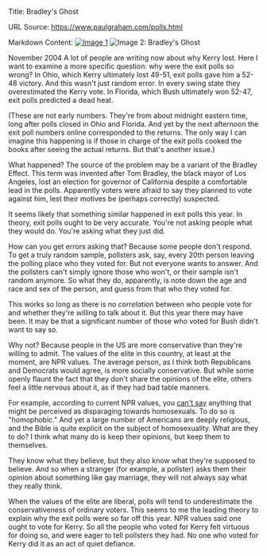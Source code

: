 Title: Bradley's Ghost

URL Source: https://www.paulgraham.com/polls.html

Markdown Content:
[![Image 1](https://s.turbifycdn.com/aah/paulgraham/bradley-s-ghost-17.gif)](https://s.turbifycdn.com/aah/paulgraham/bradley-s-ghost-16.gif)
![Image 2: Bradley's Ghost](https://s.turbifycdn.com/aah/paulgraham/bradley-s-ghost-18.gif)

November 2004 A lot of people are writing now about why Kerry lost. Here I want to examine a more specific question: why were the exit polls so wrong?
In Ohio, which Kerry ultimately lost 49-51, exit polls gave him a 52-48 victory. And this wasn't just random error. In every swing state they overestimated the Kerry vote. In Florida, which Bush ultimately won 52-47, exit polls predicted a dead heat.

(These are not early numbers. They're from about midnight eastern time, long after polls closed in Ohio and Florida. And yet by the next afternoon the exit poll numbers online corresponded to the returns. The only way I can imagine this happening is if those in charge of the exit polls cooked the books after seeing the actual returns. But that's another issue.)

What happened? The source of the problem may be a variant of the Bradley Effect. This term was invented after Tom Bradley, the black mayor of Los Angeles, lost an election for governor of California despite a comfortable lead in the polls. Apparently voters were afraid to say they planned to vote against him, lest their motives be (perhaps correctly) suspected.

It seems likely that something similar happened in exit polls this year. In theory, exit polls ought to be very accurate. You're not asking people what they would do. You're asking what they just did.

How can you get errors asking that? Because some people don't respond. To get a truly random sample, pollsters ask, say, every 20th person leaving the polling place who they voted for. But not everyone wants to answer. And the pollsters can't simply ignore those who won't, or their sample isn't random anymore. So what they do, apparently, is note down the age and race and sex of the person, and guess from that who they voted for.

This works so long as there is no _correlation_ between who people vote for and whether they're willing to talk about it. But this year there may have been. It may be that a significant number of those who voted for Bush didn't want to say so.

Why not? Because people in the US are more conservative than they're willing to admit. The values of the elite in this country, at least at the moment, are NPR values. The average person, as I think both Republicans and Democrats would agree, is more socially conservative. But while some openly flaunt the fact that they don't share the opinions of the elite, others feel a little nervous about it, as if they had bad table manners.

For example, according to current NPR values, you [can't say](https://www.paulgraham.com/say.html) anything that might be perceived as disparaging towards homosexuals. To do so is "homophobic." And yet a large number of Americans are deeply religious, and the Bible is quite explicit on the subject of homosexuality. What are they to do? I think what many do is keep their opinions, but keep them to themselves.

They know what they believe, but they also know what they're supposed to believe. And so when a stranger (for example, a pollster) asks them their opinion about something like gay marriage, they will not always say what they really think.

When the values of the elite are liberal, polls will tend to underestimate the conservativeness of ordinary voters. This seems to me the leading theory to explain why the exit polls were so far off this year. NPR values said one ought to vote for Kerry. So all the people who voted for Kerry felt virtuous for doing so, and were eager to tell pollsters they had. No one who voted for Kerry did it as an act of quiet defiance.


